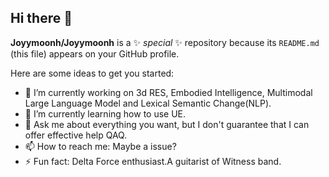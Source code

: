## Hi there 👋

**Joyymoonh/Joyymoonh** is a ✨ _special_ ✨ repository because its `README.md` (this file) appears on your GitHub profile.

Here are some ideas to get you started:

- 🔭 I’m currently working on 3d RES, Embodied Intelligence, Multimodal Large Language Model and Lexical Semantic Change(NLP).
- 🌱 I’m currently learning how to use UE.
- 💬 Ask me about everything you want, but I don't guarantee that I can offer effective help QAQ.
- 📫 How to reach me: Maybe a issue?
- ⚡ Fun fact: Delta Force enthusiast.A guitarist of Witness band.
